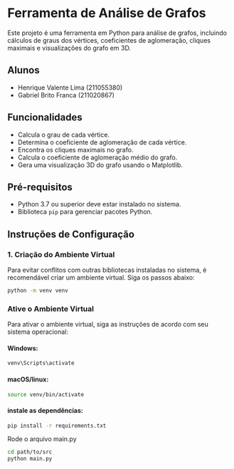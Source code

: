 # Ferramenta de Análise de Grafos

Este projeto é uma ferramenta em Python para análise de grafos, incluindo cálculos de graus dos vértices, coeficientes de aglomeração, cliques maximais e visualizações do grafo em 3D.

## Alunos

- Henrique Valente Lima (211055380)
- Gabriel Brito Franca (211020867)

## Funcionalidades

- Calcula o grau de cada vértice.
- Determina o coeficiente de aglomeração de cada vértice.
- Encontra os cliques maximais no grafo.
- Calcula o coeficiente de aglomeração médio do grafo.
- Gera uma visualização 3D do grafo usando o Matplotlib.

## Pré-requisitos

- Python 3.7 ou superior deve estar instalado no sistema.
- Biblioteca `pip` para gerenciar pacotes Python.

## Instruções de Configuração

### 1. Criação do Ambiente Virtual

Para evitar conflitos com outras bibliotecas instaladas no sistema, é recomendável criar um ambiente virtual. Siga os passos abaixo:

```bash
python -m venv venv
```

### Ative o Ambiente Virtual

Para ativar o ambiente virtual, siga as instruções de acordo com seu sistema operacional:

#### Windows:

```bash
venv\Scripts\activate
```

#### macOS/linux:

```bash
source venv/bin/activate
```

#### instale as dependências:

```bash
pip install -r requirements.txt
```

Rode o arquivo main.py

```bash
cd path/to/src
python main.py
```
